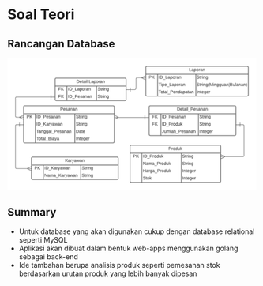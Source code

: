 # Soal Teori

## Rancangan Database
![alt](./Database%20Diagram.png)

## Summary

- Untuk database yang akan digunakan cukup dengan database relational seperti MySQL
- Aplikasi akan dibuat dalam bentuk web-apps menggunakan golang sebagai back-end
- Ide tambahan berupa analisis produk seperti pemesanan stok berdasarkan urutan produk yang lebih banyak dipesan 